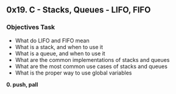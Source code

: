 ## 0x19. C - Stacks, Queues - LIFO, FIFO

### Objectives Task
* What do LIFO and FIFO mean
* What is a stack, and when to use it
* What is a queue, and when to use it
* What are the common implementations of stacks and queues
* What are the most common use cases of stacks and queues
* What is the proper way to use global variables

__0. push, pall__

